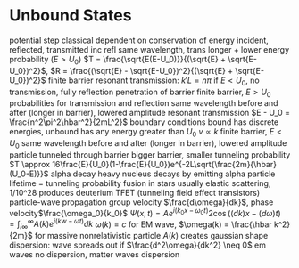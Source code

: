 # Unbound States
potential step
	classical dependent on conservation of energy
incident, reflected, transmitted
	inc refl same wavelength, trans longer + lower energy
	probability ($E > U_0$)
		$T = \frac{\sqrt{E(E-U_0)}}{(\sqrt{E} + \sqrt{E-U_0})^2}$, $R = \frac{(\sqrt{E} - \sqrt{E-U_0})^2}{(\sqrt{E} + \sqrt{E-U_0})^2}$
		finite barrier
			resonant transmission: $k'L = n\pi$
	if $E < U_0$, no transmission, fully reflection
		penetration of barrier
	finite barrier, $E > U_0$
		probabilities for transmission and reflection
			same wavelength before and after (longer in barrier), lowered amplitude
		resonant transmission
			$E - U_0 = \frac{n^2\pi^2\hbar^2}{2mL^2}$
boundary conditions
	bound has discrete energies, unbound has any energy greater than $U_0$
	$v \propto k$
finite barrier, $E < U_0$
	same wavelength before and after (longer in barrier), lowered amplitude
	particle tunneled through barrier
	bigger barrier, smaller tunneling probability
	$T \approx 16\frac{E}{U_0}(1-\frac{E}{U_0})e^{-2L\sqrt{\frac{2m}{\hbar}(U_0-E)}}$
alpha decay
	heavy nucleus decays by emitting alpha particle
	lifetime = tunneling probability
fusion in stars
	usually elastic scattering, 1/10^28 produces deuterium
TFET (tunneling field effect transistors)
particle-wave propagation
	group velocity $\frac{d\omega}{dk}$, phase velocity$\frac{\omega_0}{k_0}$
	$\Psi(x,t) = Ae^{i(k_0x-\omega_0t)}2\cos((dk)x-(d\omega)t) = \int_{i\infty}^{\infty}A(k)e^{i(kw-\omega t)}dk$
		$\omega(k) =c$ for EM wave, $\omega(k) = \frac{\hbar k^2}{2m}$ for massive nonrelativistic particle
		$A(k)$ creates gaussian shape
	dispersion: wave spreads out
		if $\frac{d^2\omega}{dk^2} \neq 0$
		em waves no dispersion, matter waves dispersion